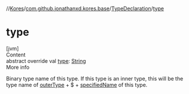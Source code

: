 //[Kores](../../index.md)/[com.github.jonathanxd.kores.base](../index.md)/[TypeDeclaration](index.md)/[type](type.md)



# type  
[jvm]  
Content  
abstract override val [type](type.md): [String](https://kotlinlang.org/api/latest/jvm/stdlib/kotlin/-string/index.html)  
More info  


Binary type name of this type. If this type is an inner type, this will be the type name of [outerType](outer-type.md) + $ + [specifiedName](specified-name.md) of this type.

  



